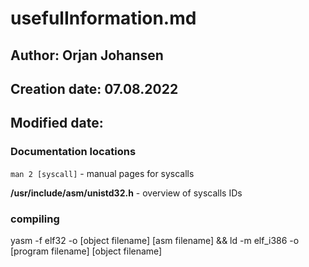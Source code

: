 # usefulInformation.md

## Author: Orjan Johansen
## Creation date: 07.08.2022
## Modified date: 

### Documentation locations
`man 2 [syscall]` - manual pages for syscalls

**/usr/include/asm/unistd32.h** - overview of syscalls IDs

### compiling
yasm -f elf32 -o [object filename] [asm filename] && ld -m elf_i386 -o [program filename] [object filename]
